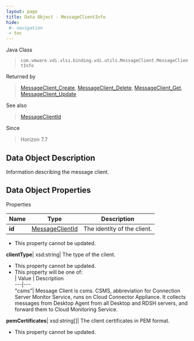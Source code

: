 ```yaml
---
layout: page
title: Data Object - MessageClientInfo
hide:
 #- navigation
 - toc
---
```






Java Class  
> `com.vmware.vdi.vlsi.binding.vdi.utils.MessageClient.MessageClientInfo`

Returned by  
> [MessageClient_Create](vdi.utils.MessageClient.md#create), [MessageClient_Delete](vdi.utils.MessageClient.md#delete), [MessageClient_Get](vdi.utils.MessageClient.md#get), [MessageClient_Update](vdi.utils.MessageClient.md#update)

See also  
> [MessageClientId](vdi.entity.MessageClientId.md)

Since  
> Horizon 7.7


## Data Object Description 

Information describing the message client. 

## Data Object Properties

Properties

Name |  Type |  Description   
---|---|---  
**id**| [MessageClientId](vdi.entity.MessageClientId.md)|  The identity of the client.   


 * This property cannot be updated.

  
**clientType**|  xsd:string|  The type of the client.   


 * This property cannot be updated.
  * This property will be one of:  
|  Value |  Description   
---|---  
"csms"| Message Client is csms. CSMS, abbreviation for Connection Server Monitor Service, runs on Cloud Connector Appliance. It collects messages from Desktop Agent from all Desktop and RDSH servers, and forward them to Cloud Monitoring Service.  

  
**pemCertificates**|  xsd:string[]|  The client certificates in PEM format.   


 * This property cannot be updated.

  
  
  
   
  
  
